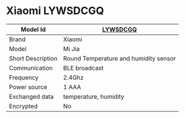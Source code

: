 # Xiaomi LYWSDCGQ

|Model Id|[LYWSDCGQ](./../../src/devices/LYWSDCGQ_json.h)|
|-|-|
|Brand|Xiaomi|
|Model|Mi Jia|
|Short Description|Round Temperature and humidity sensor|
|Communication|BLE broadcast|
|Frequency|2.4Ghz|
|Power source|1 AAA|
|Exchanged data|temperature, humidity|
|Encrypted|No|
